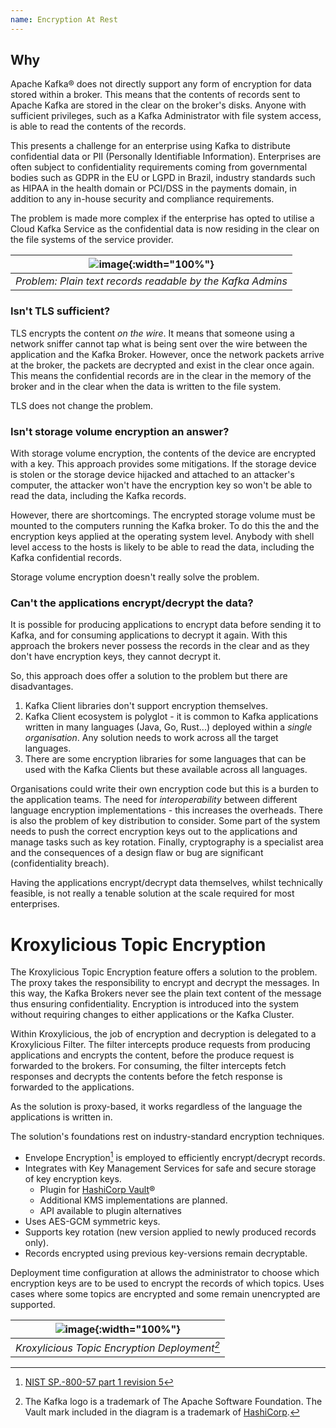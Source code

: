 ```yaml
---
name: Encryption At Rest
---
```


## Why

Apache Kafka&#174; does not directly support any form of encryption for data stored within a broker. This means that the contents
of records sent to Apache Kafka are stored in the clear on the broker's disks. Anyone with sufficient privileges, such as a Kafka Administrator
with file system access, is able to read the contents of the records.

This presents a challenge for an enterprise using Kafka to distribute confidential data or PII (Personally Identifiable
Information).  Enterprises are often subject to confidentiality requirements coming from governmental bodies such as
GDPR in the EU or LGPD in Brazil, industry standards such as HIPAA in the health domain or PCI/DSS in the payments domain,
in addition to any in-house security and compliance requirements.

The problem is made more complex if the enterprise has opted to utilise a Cloud Kafka Service as the confidential
data is now residing in the clear on the file systems of the service provider.

| ![image](../assets/encryption-at-rest_problem.png){:width="100%"} |
|:-----------------------------------------------------------------:|
|    *Problem: Plain text records readable by the Kafka Admins*     |

### Isn't TLS sufficient?

TLS encrypts the content _on the wire_.  It means that someone using a network sniffer cannot tap what is being
sent over the wire between the application and the Kafka Broker.  However, once the network packets arrive at the broker,
the packets are decrypted and exist in the clear once again.  This means the confidential records are in the clear in the memory
of the broker and in the clear when the data is written to the file system.

TLS does not change the problem.

### Isn't storage volume encryption an answer?

With storage volume encryption, the contents of the device are encrypted with a key.  This approach provides some mitigations.
If the storage device is stolen or the storage device hijacked and attached to an attacker's computer, the attacker won't have
the encryption key so won't be able to read the data, including the Kafka records.

However, there are shortcomings.  The encrypted storage volume must be mounted to the computers running the Kafka broker. To do
this the  and the encryption keys applied at the operating system level.  Anybody with shell level access to the hosts  is likely
to be able to read the data, including the Kafka confidential records.

Storage volume encryption doesn't really solve the problem.

### Can't the applications encrypt/decrypt the data?

It is possible for producing applications to encrypt data before sending it to Kafka, and for consuming applications to decrypt it
again.  With this approach the brokers never possess the records in the clear and as they don't have encryption keys, they cannot
decrypt it.

So, this approach does offer a solution to the problem but there are disadvantages.

1. Kafka Client libraries don't support encryption themselves.
1. Kafka Client ecosystem is polyglot - it is common to Kafka applications written in many languages (Java, Go, Rust...)
   deployed within a _single organisation_.  Any solution needs to work across all the target languages.
1. There are some encryption libraries for some languages that can be used with the Kafka Clients but these available
   across all languages.

Organisations could write their own encryption code but this is a burden to the application teams. The need for
_interoperability_ between different language encryption implementations - this increases the overheads.  There is also
the problem of key distribution to consider.  Some part of the system needs to push the correct encryption keys out to
the applications and manage tasks such as key rotation.  Finally, cryptography is a specialist area and the consequences
of a design flaw or bug are significant (confidentiality breach).

Having the applications encrypt/decrypt data themselves, whilst technically feasible, is not really a tenable solution
at the scale required for most enterprises.

# Kroxylicious Topic Encryption

The Kroxylicious Topic Encryption feature offers a solution to the problem.  The proxy takes the responsibility
to encrypt and decrypt the messages. In this way, the Kafka Brokers never see the plain text content of
the message thus ensuring confidentiality.  Encryption is introduced into the system without requiring changes to
either applications or the Kafka Cluster.

Within Kroxylicious, the job of encryption and decryption is delegated to a Kroxylicious Filter. The filter intercepts
produce requests from producing applications and encrypts the content, before the produce request is forwarded to the
brokers.  For consuming, the filter intercepts fetch responses and decrypts the contents before the
fetch response is forwarded to the applications.

As the solution is proxy-based, it works regardless of the language the applications is written in.

The solution's foundations rest on industry-standard encryption techniques.

* Envelope Encryption[^1] is employed to efficiently encrypt/decrypt records.
* Integrates with Key Management Services for safe and secure storage of key encryption keys.
  * Plugin for [HashiCorp Vault](https://www.hashicorp.com/)&#174; 
  * Additional KMS implementations are planned.
  * API available to plugin alternatives
* Uses AES-GCM symmetric keys.
* Supports key rotation (new version applied to newly produced records only).
* Records encrypted using previous key-versions remain decryptable.    

[^1]: [NIST SP.-800-57 part 1 revision 5](https://csrc.nist.gov/Projects/Key-Management/Key-Management-Guidelines)

Deployment time configuration at allows the administrator to choose which
encryption keys are to be used to encrypt the records of which topics. Uses cases where some topics
are encrypted and some remain unencrypted are supported.


| ![image](../assets/encryption-at-rest_solution.png){:width="100%"} |
|:------------------------------------------------------------------:|
|           *Kroxylicious Topic Encryption Deployment[^2]*           |

[^2]: The Kafka logo is a trademark of The Apache Software Foundation.  The Vault mark included in the diagram is a trademark of [HashiCorp](https://www.hashicorp.com/).



